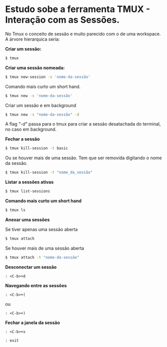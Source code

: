 # Estudo sobe a ferramenta TMUX - Interação com as Sessões.

No Tmux o conceito de sessão e muito parecido com o de uma workspace. A árvore hierarquica seria:

**Criar um sessão:**

```bash
$ tmux
```

**Criar uma sessão nomeada:**

```bash
$ tmux new-session -s 'nome-da-sessão'
```

Comando mais curto um short hand.

```bash
$ tmux new -s 'nome-da-sessão'
```

Criar um sessão e em background

```bash
$ tmux new -s "nome-da-sessão" -d
```

A flag *"-d"* passa para o tmux para criar a sessão desatachada do terminal, no caso em background.

**Fechar a sessão**

```bash
$ tmux kill-session -t basic
```

Ou se houver mais de uma sessão. Tem que ser removida digitando o nome da sessão.

```bash
$ tmux kill-session -t "nome_da_sessão"
```

**Listar a sessões ativas**

```bash
$ tmux list-sessions
```
 
**Comando mais curto um short hand**

```bash
$ tmux ls
```

**Anexar uma sessões**

Se tiver apenas uma sessão aberta 
```bash
$ tmux attach
```

Se houver mais de uma sessão aberta
```bash
$ tmux attach -t "nome-da-sessão"
```

**Desconectar um sessão**

```tmux
: <C-b>+d
```

**Navegando entre as sessões**

```tmux
: <C-b>+(
```

ou

```tmux
: <C-b>+)
```

**Fechar a janela da sessão**

```tmux
: <C-b>+x
```

```tmux
: exit
```

